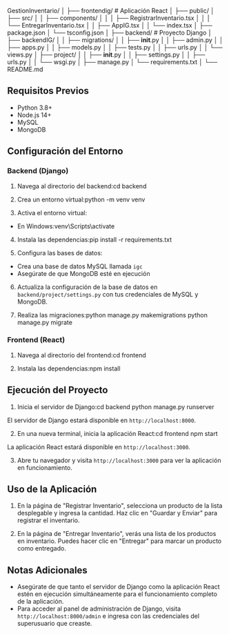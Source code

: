 GestionInventario/
│
├── frontendig/                 # Aplicación React
│   ├── public/
│   ├── src/
│   │   ├── components/
│   │   │   ├── RegistrarInventario.tsx
│   │   │   └── EntregarInventario.tsx
│   │   ├── AppIG.tsx
│   │   └── index.tsx
│   ├── package.json
│   └── tsconfig.json
│
├── backend/                  # Proyecto Django
│   ├── backendIG/
│   │   ├── migrations/
│   │   ├── **init**.py
│   │   ├── admin.py
│   │   ├── apps.py
│   │   ├── models.py
│   │   ├── tests.py
│   │   ├── urls.py
│   │   └── views.py
│   ├── project/
│   │   ├── **init**.py
│   │   ├── settings.py
│   │   ├── urls.py
│   │   └── wsgi.py
│   ├── manage.py
│   └── requirements.txt
│
└── README.md


## Requisitos Previos

- Python 3.8+
- Node.js 14+
- MySQL
- MongoDB

## Configuración del Entorno

### Backend (Django)

1. Navega al directorio del backend:cd backend

2. Crea un entorno virtual:python -m venv venv

3. Activa el entorno virtual:
- En Windows:venv\Scripts\activate

4. Instala las dependencias:pip install -r requirements.txt

5. Configura las bases de datos:
- Crea una base de datos MySQL llamada `igc`
- Asegúrate de que MongoDB esté en ejecución

6. Actualiza la configuración de la base de datos en `backend/project/settings.py` con tus credenciales de MySQL y MongoDB.

7. Realiza las migraciones:python manage.py makemigrations
python manage.py migrate


### Frontend (React)

1. Navega al directorio del frontend:cd frontend

2. Instala las dependencias:npm install


## Ejecución del Proyecto

1. Inicia el servidor de Django:cd backend python manage.py runserver

El servidor de Django estará disponible en `http://localhost:8000`.

2. En una nueva terminal, inicia la aplicación React:cd frontend npm start

La aplicación React estará disponible en `http://localhost:3000`.

3. Abre tu navegador y visita `http://localhost:3000` para ver la aplicación en funcionamiento.

## Uso de la Aplicación

1. En la página de "Registrar Inventario", selecciona un producto de la lista desplegable y ingresa la cantidad. Haz clic en "Guardar y Enviar" para registrar el inventario.

2. En la página de "Entregar Inventario", verás una lista de los productos en inventario. Puedes hacer clic en "Entregar" para marcar un producto como entregado.

## Notas Adicionales

- Asegúrate de que tanto el servidor de Django como la aplicación React estén en ejecución simultáneamente para el funcionamiento completo de la aplicación.
- Para acceder al panel de administración de Django, visita `http://localhost:8000/admin` e ingresa con las credenciales del superusuario que creaste.
